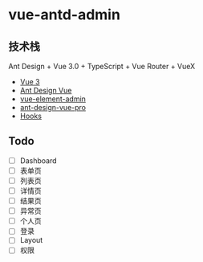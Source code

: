 # vue-antd-admin

## 技术栈

Ant Design + Vue 3.0 + TypeScript + Vue Router + VueX

- [Vue 3](https://vue3js.cn/)
- [Ant Design Vue](https://2x.antdv.com//)
- [vue-element-admin](https://github.com/PanJiaChen/vue-element-admin)
- [ant-design-vue-pro](https://github.com/vueComponent/ant-design-vue-pro)
- [Hooks](https://github.com/vueComponent/use)

## Todo

- [ ] Dashboard
- [ ] 表单页
- [ ] 列表页
- [ ] 详情页
- [ ] 结果页
- [ ] 异常页
- [ ] 个人页
- [ ] 登录
- [ ] Layout
- [ ] 权限
